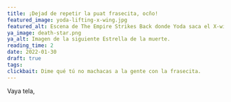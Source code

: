 ```yaml
---
title: ¡Dejad de repetir la puat frasecita, ocño!
featured_image: yoda-lifting-x-wing.jpg
featured_alt: Escena de The Empire Strikes Back donde Yoda saca el X-wing del pantano para que Luke vea cómo se hacen las cosas.
ya_image: death-star.png
ya_alt: Imagen de la siguiente Estrella de la muerte.
reading_time: 2
date: 2022-01-30
draft: true
tags: 
clickbait: Dime qué tú no machacas a la gente con la frasecita.
---
```


Vaya tela, 